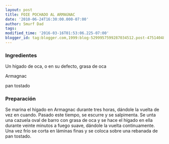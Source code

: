 ```yaml
---
layout: post
title: FOIE POCHADO AL ARMAGNAC
date: '2010-06-24T16:30:00.000-07:00'
author: Smurf Dad
tags: 
modified_time: '2016-03-16T01:53:06.225-07:00'
blogger_id: tag:blogger.com,1999:blog-5299957599287034512.post-4751404844747082191
---
```


<h3>Ingredientes</h3>

Un hígado de oca, o en su defecto, grasa de oca

Armagnac

pan tostado

<h3>Preparación</h3>

Se marina el hígado en Armagnac durante tres horas, dándole la vuelta de vez en cuando. Pasado este tiempo, se escurre y se salpimenta. Se unta una cazuela oval de barro con grasa de oca y se hace el hígado en ella durante veinte minutos a fuego suave, dándole la vuelta continuamente. Una vez frío se corta en láminas finas y se coloca sobre una rebanada de pan tostado.

